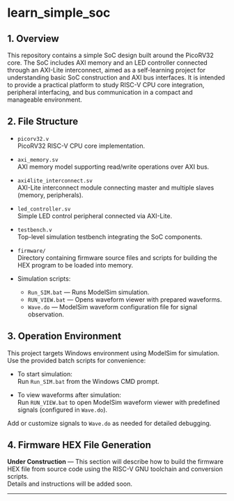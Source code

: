 # learn_simple_soc

## 1. Overview

This repository contains a simple SoC design built around the PicoRV32 core. The SoC includes AXI memory and an LED controller connected through an AXI-Lite interconnect, aimed as a self-learning project for understanding basic SoC construction and AXI bus interfaces. It is intended to provide a practical platform to study RISC-V CPU core integration, peripheral interfacing, and bus communication in a compact and manageable environment.

## 2. File Structure

- `picorv32.v`  
  PicoRV32 RISC-V CPU core implementation.

- `axi_memory.sv`  
  AXI memory model supporting read/write operations over AXI bus.

- `axi4lite_interconnect.sv`  
  AXI-Lite interconnect module connecting master and multiple slaves (memory, peripherals).

- `led_controller.sv`  
  Simple LED control peripheral connected via AXI-Lite.

- `testbench.v`  
  Top-level simulation testbench integrating the SoC components.

- `firmware/`  
  Directory containing firmware source files and scripts for building the HEX program to be loaded into memory.

- Simulation scripts:  
  - `Run_SIM.bat` — Runs ModelSim simulation.  
  - `RUN_VIEW.bat` — Opens waveform viewer with prepared waveforms.  
  - `Wave.do` — ModelSim waveform configuration file for signal observation.

## 3. Operation Environment

This project targets Windows environment using ModelSim for simulation. Use the provided batch scripts for convenience:

- To start simulation:  
  Run `Run_SIM.bat` from the Windows CMD prompt.

- To view waveforms after simulation:  
  Run `RUN_VIEW.bat` to open ModelSim waveform viewer with predefined signals (configured in `Wave.do`).

Add or customize signals to `Wave.do` as needed for detailed debugging.

## 4. Firmware HEX File Generation

**Under Construction** — This section will describe how to build the firmware HEX file from source code using the RISC-V GNU toolchain and conversion scripts.  
Details and instructions will be added soon.

---
